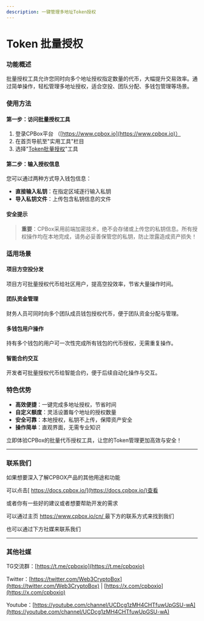 ```yaml
---
description: 一键管理多地址Token授权
---
```


# Token 批量授权

### 功能概述

批量授权工具允许您同时向多个地址授权指定数量的代币，大幅提升交易效率。通过简单操作，轻松管理多地址授权，适合空投、团队分配、多钱包管理等场景。

### 使用方法

#### 第一步：访问批量授权工具

1. 登录CPBox平台 （[https://www.cpbox.io](https://www.cpbox.io)）
2. 在首页导航至"实用工具"栏目
3. 选择"[Token批量授权](https://www.cpbox.io/cn/batch/approve)"工具

#### 第二步：输入授权信息

您可以通过两种方式导入钱包信息：

* **直接输入私钥**：在指定区域逐行输入私钥
* **导入私钥文件**：上传包含私钥信息的文件

#### 安全提示

> **重要**：CPBox采用前端加密技术，绝不会存储或上传您的私钥信息。所有授权操作均在本地完成，请务必妥善保管您的私钥，防止泄露造成资产损失！

### 适用场景

#### 项目方空投分发

项目方可批量授权代币给社区用户，提高空投效率，节省大量操作时间。

#### 团队资金管理

财务人员可同时向多个团队成员钱包授权代币，便于团队资金分配与管理。

#### 多钱包用户操作

持有多个钱包的用户可一次性完成所有钱包的代币授权，无需重复操作。

#### 智能合约交互

开发者可批量授权代币给智能合约，便于后续自动化操作与交互。

### 特色优势

* **高效便捷**：一键完成多地址授权，节省时间
* **自定义额度**：灵活设置每个地址的授权数量
* **安全可靠**：本地授权，私钥不上传，保障资产安全
* **操作简单**：直观界面，无需专业知识

立即体验CPBox的批量代币授权工具，让您的Token管理更加高效与安全！

***

### 联系我们

如果想要深入了解CPBOX产品的其他用途和功能

可以点击[ https://docs.cpbox.io/](https://docs.cpbox.io/)查看

或者你有一些好的建议或者想要帮助开发的需求

可以通过主页 [https://www.cpbox.io/cn/ ](https://www.cpbox.io/cn/)最下方的联系方式来找到我们

也可以通过下方社媒来联系我们

***

### 其他社媒

TG交流群：[https://t.me/cpboxio](https://t.me/cpboxio)

Twitter：[https://twitter.com/Web3CryptoBox](https://twitter.com/Web3CryptoBox) | [https://x.com/cpboxio](https://x.com/cpboxio)

Youtube：[https://youtube.com/channel/UCDcg1zMH4CHTfuwUpGSU-wA](https://youtube.com/channel/UCDcg1zMH4CHTfuwUpGSU-wA)

